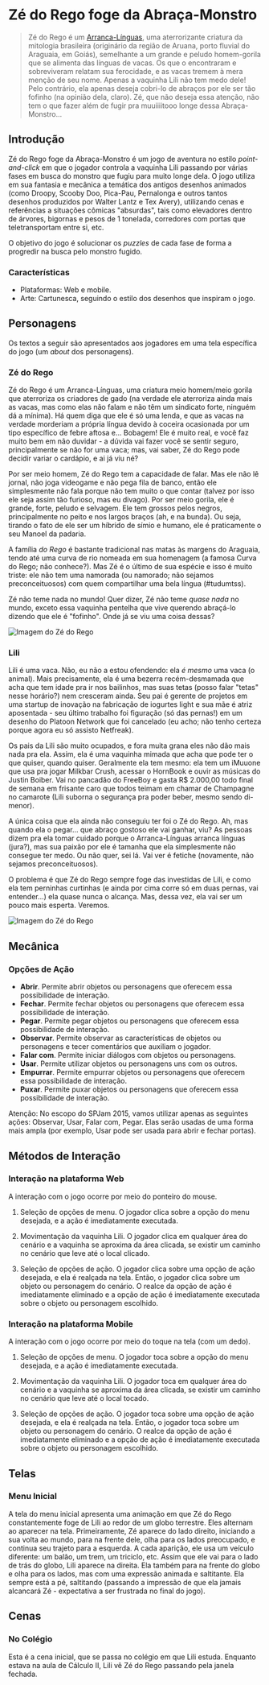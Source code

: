 ﻿# Zé do Rego foge da Abraça-Monstro

> Zé do Rego é um [Arranca-Línguas](http://www.consciencia.org/lenda-do-arranca-lingua-folclore-brasileiro), uma aterrorizante criatura da mitologia brasileira (originário da região de Aruana, porto fluvial do Araguaia, em Goiás), semelhante a um grande e peludo homem-gorila que se alimenta das línguas de vacas. Os que o encontraram e sobreviveram relatam sua ferocidade, e as vacas tremem à mera menção de seu nome. Apenas a vaquinha Lili não tem medo dele! Pelo contrário, ela apenas deseja cobri-lo de abraços por ele ser tão fofinho (na opinião dela, claro). Zé, que não deseja essa atenção, não tem o que fazer além de fugir pra muuiiiitooo longe dessa Abraça-Monstro...

## Introdução

Zé do Rego foge da Abraça-Monstro é um jogo de aventura no estilo *point-and-click* em que o jogador controla a vaquinha Lili passando por várias fases em busca do monstro que fugiu para muito longe dela. O jogo utiliza em sua fantasia e mecânica a temática dos antigos desenhos animados (como Droopy, Scooby Doo, Pica-Pau, Pernalonga e outros tantos desenhos produzidos por Walter Lantz e Tex Avery), utilizando cenas e referências a situações cômicas "absurdas", tais como elevadores dentro de árvores, bigornas e pesos de 1 tonelada, corredores com portas que teletransportam entre si, etc.

O objetivo do jogo é solucionar os *puzzles* de cada fase de forma a progredir na busca pelo monstro fugido.

### Características

* Plataformas: Web e mobile.
* Arte: Cartunesca, seguindo o estilo dos desenhos que inspiram o jogo.

## Personagens

Os textos a seguir são apresentados aos jogadores em uma tela específica do jogo (um *about* dos personagens).

### Zé do Rego

Zé do Rego é um Arranca-Línguas, uma criatura meio homem/meio gorila que aterroriza os criadores de gado (na verdade ele aterroriza ainda mais as vacas, mas como elas não falam e não têm um sindicato forte, ninguém dá a mínima). Há quem diga que ele é só uma lenda, e que as vacas na verdade morderiam a própria língua devido à coceira ocasionada por um tipo específico de febre aftosa e... Bobagem! Ele é muito real, e você faz muito bem em não duvidar - a dúvida  vai fazer você se sentir seguro, principalmente se não for uma vaca; mas, vai saber, Zé do Rego pode decidir variar o cardápio, e ai já viu né?

Por ser meio homem, Zé do Rego tem a capacidade de falar. Mas ele não lê jornal, não joga videogame e não pega fila de banco, então ele simplesmente não fala porque não tem muito o que contar (talvez por isso ele seja assim tão furioso, mas eu divago). Por ser meio gorila, ele é grande, forte, peludo e selvagem. Ele tem grossos pelos negros, principalmente no peito e nos largos braços (ah, e na bunda). Ou seja, tirando o fato de ele ser um híbrido de símio e humano, ele é praticamente o seu Manoel da padaria.

A família *do Rego* é bastante tradicional nas matas às margens do Araguaia, tendo até uma curva de rio nomeada em sua homenagem (a famosa Curva do Rego; não conhece?). Mas Zé é o último de sua espécie e isso é muito triste: ele não tem uma namorada (ou namorado; não sejamos preconceituosos) com quem compartilhar uma bela língua (#tudumtss).

Zé não teme nada no mundo! Quer dizer, Zé não teme *quase nada* no mundo, exceto essa vaquinha pentelha que vive querendo abraçá-lo dizendo que ele é "fofinho". Onde já se viu uma coisa dessas?

![Imagem do Zé do Rego](Imagens/Ze-do-Rego.png)

### Lili

Lili é uma vaca. Não, eu não a estou ofendendo: ela *é mesmo* uma vaca (o animal). Mais precisamente, ela é uma bezerra recém-desmamada que acha que tem idade pra ir nos bailinhos, mas suas tetas (posso falar "tetas" nesse horário?) nem cresceram ainda. Seu pai é gerente de projetos em uma startup de inovação na fabricação de iogurtes light e sua mãe é atriz aposentada - seu último trabalho foi figuração (só das pernas!) em um desenho do Platoon Network que foi cancelado (eu acho; não tenho certeza porque agora eu só assisto Netfreak).

Os pais da Lili são muito ocupados, e fora muita grana eles não dão mais nada pra ela. Assim, ela é uma vaquinha mimada que acha que pode ter o que quiser, quando quiser. Geralmente ela tem mesmo: ela tem um iMuuone que usa pra jogar Milkbar Crush, acessar o HornBook e ouvir as músicas do Justin Boiber. Vai no pancadão do FreeBoy e gasta R$ 2.000,00 todo final de semana em frisante caro que todos teimam em chamar de Champagne no camarote (Lili suborna o segurança pra poder beber, mesmo sendo di-menor).

A única coisa que ela ainda não conseguiu ter foi o Zé do Rego. Ah, mas quando ela o pegar... que abraço gostoso ele vai ganhar, viu? As pessoas dizem pra ela tomar cuidado porque o Arranca-Línguas arranca línguas (jura?), mas sua paixão por ele é tamanha que ela simplesmente não consegue ter medo. Ou não quer, sei lá. Vai ver é fetiche (novamente, não sejamos preconceituosos).

O problema é que Zé do Rego sempre foge das investidas de Lili, e como ela tem perninhas curtinhas (e ainda por cima corre só em duas pernas, vai entender...) ela quase nunca o alcança. Mas, dessa vez, ela vai ser um pouco mais esperta. Veremos.

![Imagem do Zé do Rego](Imagens/Lili.png)

## Mecânica

### Opções de Ação

* **Abrir**. Permite abrir objetos ou personagens que oferecem essa possibilidade de interação.
* **Fechar**. Permite fechar objetos ou personagens que oferecem essa possibilidade de interação.
* **Pegar**. Permite pegar objetos ou personagens que oferecem essa possibilidade de interação.
* **Observar**. Permite observar as características de objetos ou personagens e tecer comentários que auxiliam o jogador.
* **Falar com**. Permite iniciar diálogos com objetos ou personagens.
* **Usar**. Permite utilizar objetos ou personagens uns com os outros.
* **Empurrar**. Permite empurrar objetos ou personagens que oferecem essa possibilidade de interação.
* **Puxar**. Permite puxar objetos ou personagens que oferecem essa possibilidade de interação.

Atenção: No escopo do SPJam 2015, vamos utilizar apenas as seguintes ações: Observar, Usar, Falar com, Pegar. Elas serão usadas de uma forma mais ampla (por exemplo, Usar pode ser usada para abrir e fechar portas).

## Métodos de Interação

### Interação na plataforma Web

A interação com o jogo ocorre por meio do ponteiro do mouse.

1. Seleção de opções de menu. O jogador clica sobre a opção do menu desejada, e a ação é imediatamente executada.

2. Movimentação da vaquinha Lili. O jogador clica em qualquer área do cenário e a vaquinha se aproxima da área clicada, se existir um caminho no cenário que leve até o local clicado.

3. Seleção de opções de ação. O jogador clica sobre uma opção de ação desejada, e ela é realçada na tela. Então, o jogador clica sobre um objeto ou personagem do cenário. O realce da opção de ação é imediatamente eliminado e a opção de ação é imediatamente executada sobre o objeto ou personagem escolhido.

### Interação na plataforma Mobile

A interação com o jogo ocorre por meio do toque na tela (com um dedo).

1. Seleção de opções de menu. O jogador toca sobre a opção do menu desejada, e a ação é imediatamente executada.

2. Movimentação da vaquinha Lili. O jogador toca em qualquer área do cenário e a vaquinha se aproxima da área clicada, se existir um caminho no cenário que leve até o local tocado.

3. Seleção de opções de ação. O jogador toca sobre uma opção de ação desejada, e ela é realçada na tela. Então, o jogador toca sobre um objeto ou personagem do cenário. O realce da opção de ação é imediatamente eliminado e a opção de ação é imediatamente executada sobre o objeto ou personagem escolhido.

## Telas

### Menu Inicial

A tela do menu inicial apresenta uma animação em que Zé do Rego constantemente foge de Lili ao redor de um globo terrestre. Eles alternam ao aparecer na tela. Primeiramente, Zé aparece do lado direito, iniciando a sua volta ao mundo, para na frente dele, olha para os lados preocupado, e continua seu trajeto para a esquerda. A cada aparição, ele usa um veículo diferente: um balão, um trem, um triciclo, etc. Assim que ele vai para o lado de trás do globo, Lili aparece na direita. Ela também para  na frente do globo e olha para os lados, mas com uma expressão animada e saltitante. Ela sempre está a pé, saltitando (passando a impressão de que ela jamais alcancará Zé - expectativa a ser frustrada no final do jogo).

## Cenas

### No Colégio

Esta é a cena inicial, que se passa no colégio em que Lili estuda. Enquanto estava na aula de Cálculo II, Lili vê Zé do Rego passando pela janela fechada. 